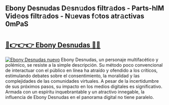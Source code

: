 ## Ebony Desnudas D𝚎sn𝚞dos filtr𝚊dos - Parts-hlM Vid𝚎os filtr𝚊dos - N𝚞evas f𝚘tos atr𝚊ctivas 0mPaS

# <h2><a href="http://mbcklu8.tromn.icu/?c=Ebony+Desnudas">🔗👉👉👉 Ebony Desnudas 🔗🔗</a></h2>

[![Ebony Desnudas nuevo](https://i.imgur.com/pEAQMta.gif)](http://mbcklu8.tromn.icu/?c=Ebony+Desnudas)
Ebony Desnudas, un personaje multifacético y polémico, se resiste a la simple descripción. Su método poco convencional de interactuar con el público en línea ha atraído y ofendido a los críticos, estimulando debates sobre el consentimiento, la moralidad y las complejidades de las comunidades virtuales. A pesar de la incertidumbre de sus próximos pasos, su impacto en los medios digitales es significativo. Armada con un espíritu inquebrantable y un atractivo innegable, la influencia de Ebony Desnudas en el panorama digital no tiene paralelo.
